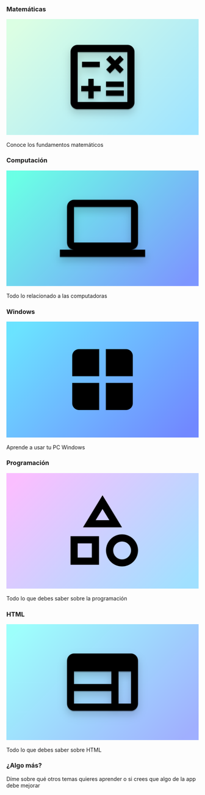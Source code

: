 <article onclick="goTo('math')">
  <h3>Matemáticas</h3>
  <img src="https://raw.githubusercontent.com/LARG-APPS/SuperContent/master/SuperContent/math/img.png" alt="Matematicas">
  <p>Conoce los fundamentos matemáticos</p>
</article>

<article hidden onclick="goTo('english')">
  <h3>English</h3>
  <img src="./english/img.png" alt="Inglés">
  <p>Learn and practice english every day</p>
</article>

<article onclick="goTo('computing')">
  <h3>Computación</h3>
  <img src="./computing/img.png" alt="">
  <p>Todo lo relacionado a las computadoras</p>
</article>

<article onclick="goTo('windows')">
  <h3>Windows</h3>
  <img src="./windows/img.png" alt="">
  <p>Aprende a usar tu PC Windows</p>
</article>

<article onclick="goTo('programming')">
  <h3>Programación</h3>
  <img src="./programming/img.png" alt="">
  <p>Todo lo que debes saber sobre la programación</p>
</article>

<article onclick="goTo('html')">
  <h3>HTML</h3>
  <img src="./html/img.png" alt="">
  <p>Todo lo que debes saber sobre HTML</p>
</article>

<article id="suggestions" onclick="window.open('mailto:larg.apps@gmail.com')">
  <h3>¿Algo más?</h3>
  <p>Díme sobre qué otros temas quieres aprender o si crees que algo de la app debe mejorar</p>
</article>